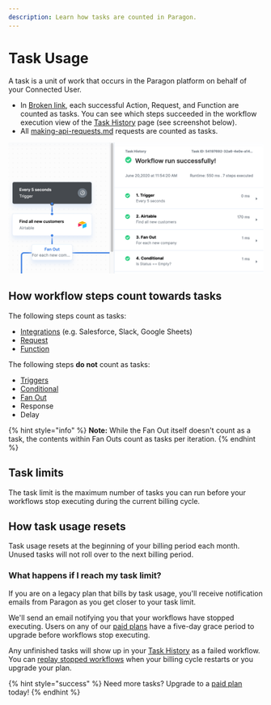 ```yaml
---
description: Learn how tasks are counted in Paragon.
---
```


# Task Usage

A task is a unit of work that occurs in the Paragon platform on behalf of your Connected User.

* In [Broken link](broken-reference "mention"), each successful Action, Request, and Function are counted as tasks. You can see which steps succeeded in the workflow execution view of the [Task History](broken-reference) page (see screenshot below).
* All [making-api-requests.md](../api/making-api-requests.md "mention") requests are counted as tasks.

![](<../.gitbook/assets/Viewing Steps in Paragon Workflow.png>)

## How workflow steps count towards tasks

The following steps count as tasks:

* [Integrations](../resources/integrations/) (e.g. Salesforce, Slack, Google Sheets)
* [Request](../workflows/requests/)
* [Function](../workflows/functions.md)

The following steps **do not** count as tasks:

* [Triggers](../workflows/triggers/)
* [Conditional](../workflows/using-conditionals.md)
* [Fan Out](../workflows/using-fan-out.md)
* Response
* Delay

{% hint style="info" %}
**Note:** While the Fan Out itself doesn't count as a task, the contents within Fan Outs count as tasks per iteration.
{% endhint %}

## Task limits

The task limit is the maximum number of tasks you can run before your workflows stop executing during the current billing cycle.

## How task usage resets

Task usage resets at the beginning of your billing period each month. Unused tasks will not roll over to the next billing period.

### What happens if I reach my task limit?

If you are on a legacy plan that bills by task usage, you'll receive notification emails from Paragon as you get closer to your task limit.

We'll send an email notifying you that your workflows have stopped executing. Users on any of our [paid plans](https://www.useparagon.com/pricing) have a five-day grace period to upgrade before workflows stop executing.

Any unfinished tasks will show up in your [Task History](../monitoring/viewing-task-history.md) as a failed workflow. You can [replay stopped workflows](../monitoring/viewing-task-history.md#editing-and-replaying) when your billing cycle restarts or you upgrade your plan.

{% hint style="success" %}
Need more tasks? Upgrade to a [paid plan](https://useparagon.com/pricing) today!
{% endhint %}
